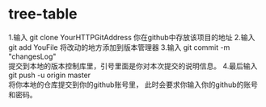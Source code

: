 # tree-table

1.输入
    git clone YourHTTPGitAddress
    你在github中存放该项目的地址
2.输入
    git add YouFile
    将改动的地方添加到版本管理器
3.输入
    git  commit -m "changesLog"  
    提交到本地的版本控制库里，引号里面是你对本次提交的说明信息。
4.最后输入
    git push -u origin master  
    将你本地的仓库提交到你的github账号里，
    此时会要求你输入你的github的账号和密码。


